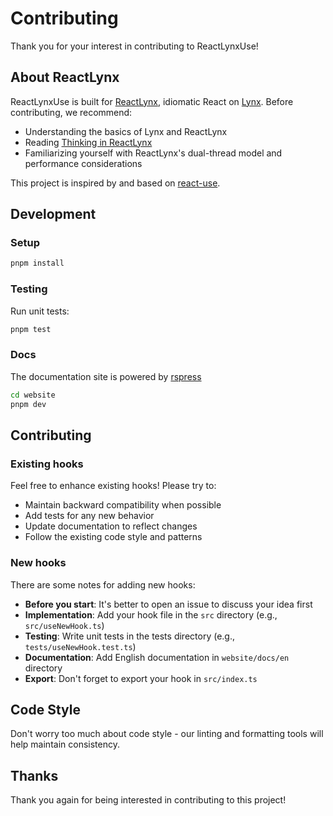 # Contributing

Thank you for your interest in contributing to ReactLynxUse!

## About ReactLynx

ReactLynxUse is built for [ReactLynx](https://lynxjs.org/react), idiomatic React on [Lynx](https://lynxjs.org). Before contributing, we recommend:

- Understanding the basics of Lynx and ReactLynx
- Reading [Thinking in ReactLynx](https://lynxjs.org/react/thinking-in-reactlynx.html)
- Familiarizing yourself with ReactLynx's dual-thread model and performance considerations

This project is inspired by and based on [react-use](https://github.com/streamich/react-use).

## Development

### Setup

```bash
pnpm install
```

### Testing

Run unit tests:

```bash
pnpm test
```

### Docs

The documentation site is powered by [rspress](https://rspress.rs/)

```bash
cd website
pnpm dev
```

## Contributing

### Existing hooks

Feel free to enhance existing hooks! Please try to:

- Maintain backward compatibility when possible
- Add tests for any new behavior
- Update documentation to reflect changes
- Follow the existing code style and patterns

### New hooks

There are some notes for adding new hooks:

- **Before you start**: It's better to open an issue to discuss your idea first
- **Implementation**: Add your hook file in the `src` directory (e.g., `src/useNewHook.ts`)
- **Testing**: Write unit tests in the tests directory (e.g., `tests/useNewHook.test.ts`)
- **Documentation**: Add English documentation in `website/docs/en` directory
- **Export**: Don't forget to export your hook in `src/index.ts`

## Code Style

Don't worry too much about code style - our linting and formatting tools will help maintain consistency.

## Thanks

Thank you again for being interested in contributing to this project!
